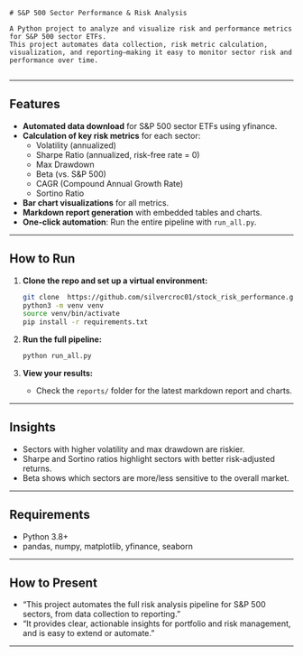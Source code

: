 
```
# S&P 500 Sector Performance & Risk Analysis

A Python project to analyze and visualize risk and performance metrics for S&P 500 sector ETFs.  
This project automates data collection, risk metric calculation, visualization, and reporting—making it easy to monitor sector risk and performance over time.
```
```
```

---
## Features

- **Automated data download** for S&P 500 sector ETFs using yfinance.
- **Calculation of key risk metrics** for each sector:
  - Volatility (annualized)
  - Sharpe Ratio (annualized, risk-free rate = 0)
  - Max Drawdown
  - Beta (vs. S&P 500)
  - CAGR (Compound Annual Growth Rate)
  - Sortino Ratio
- **Bar chart visualizations** for all metrics.
- **Markdown report generation** with embedded tables and charts.
- **One-click automation**: Run the entire pipeline with `run_all.py`.

---

##  How to Run

1. **Clone the repo and set up a virtual environment:**
    ```bash
    git clone  https://github.com/silvercroc01/stock_risk_performance.git 
    python3 -m venv venv
    source venv/bin/activate
    pip install -r requirements.txt
    ```

2. **Run the full pipeline:**
    ```bash
    python run_all.py
    ```

3. **View your results:**
    - Check the `reports/` folder for the latest markdown report and charts.


---
## Insights

- Sectors with higher volatility and max drawdown are riskier.
- Sharpe and Sortino ratios highlight sectors with better risk-adjusted returns.
- Beta shows which sectors are more/less sensitive to the overall market.

---

## Requirements

- Python 3.8+
- pandas, numpy, matplotlib, yfinance, seaborn

---

##  How to Present

- “This project automates the full risk analysis pipeline for S&P 500 sectors, from data collection to reporting.”
- “It provides clear, actionable insights for portfolio and risk management, and is easy to extend or automate.”

---
